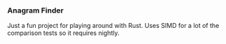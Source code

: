 ### Anagram Finder
Just a fun project for playing around with Rust. Uses SIMD for a lot of the comparison tests so it requires nightly.
